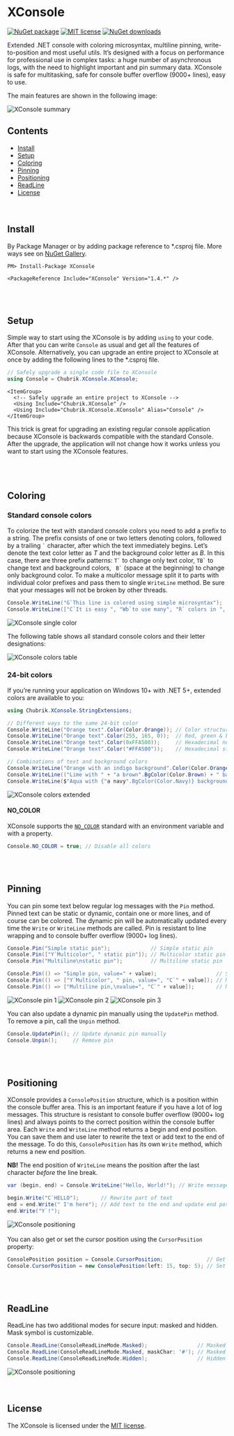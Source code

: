 # XConsole
[![NuGet package](https://img.shields.io/nuget/v/XConsole)](https://www.nuget.org/packages/XConsole/)
[![MIT license](https://img.shields.io/github/license/chubrik/XConsole)](https://github.com/chubrik/XConsole/blob/main/LICENSE)
[![NuGet downloads](https://img.shields.io/nuget/dt/XConsole)](https://www.nuget.org/packages/XConsole/)

Extended .NET console with coloring microsyntax, multiline pinning, write-to-position and most useful utils.
It’s designed with a focus on performance for professional use in complex tasks:
a huge number of asynchronous logs, with the need to highlight important and pin summary data.
XConsole is safe for multitasking, safe for console buffer overflow (9000+ lines), easy to use.

The main features are shown in the following image:

![XConsole summary](https://raw.githubusercontent.com/chubrik/XConsole/main/img/summary.png)
<br>

## Contents
- [Install](#install)
- [Setup](#setup)
- [Coloring](#coloring)
- [Pinning](#pinning)
- [Positioning](#positioning)
- [ReadLine](#readline)
- [License](#license)
<br><br><br>

## <a name="install"></a>Install
By Package Manager or by adding package reference to \*.csproj file.
More ways see on [NuGet Gallery](https://www.nuget.org/packages/XConsole/).
```
PM> Install-Package XConsole
```
```csproj
<PackageReference Include="XConsole" Version="1.4.*" />
```
<br><br>

## <a name="setup"></a>Setup
Simple way to start using the XConsole is by adding `using` to your code.
After that you can write `Console` as usual and get all the features of XConsole.
Alternatively, you can upgrade an entire project to XConsole at once
by adding the following lines to the \*.csproj file.
```csharp
// Safely upgrade a single code file to XConsole
using Console = Chubrik.XConsole.XConsole;
```
```csproj
<ItemGroup>
  <!-- Safely upgrade an entire project to XConsole -->
  <Using Include="Chubrik.XConsole" />
  <Using Include="Chubrik.XConsole.XConsole" Alias="Console" />
</ItemGroup>
```
This trick is great for upgrading an existing regular console application
because XConsole is backwards compatible with the standard Console.
After the upgrade, the application will not change how it works
unless you want to start using the XConsole features.
<br><br><br><br>

## <a name="coloring"></a>Coloring

### Standard console colors
To colorize the text with standard console colors you need to add a prefix to a string.
The prefix consists of one or two letters denoting colors,
followed by a trailing `` ` `` character, after which the text immediately begins.
Let’s denote the text color letter as *T* and the background color letter as *B*.
In this case, there are three prefix patterns: `` T` `` to change only text color,
`` TB` `` to change text and background colors, ``  B` `` (space at the beginning) to change only background color.
To make a multicolor message split it to parts with individual color prefixes
and pass them to single `WriteLine` method.
Be sure that your messages will not be broken by other threads.
```csharp
Console.WriteLine("G`This line is colored using simple microsyntax");                     // Single color
Console.WriteLine(["C`It is easy ", "Wb`to use many", "R` colors in ", "Y`one message"]); // Multicolor
```
![XConsole single color](https://raw.githubusercontent.com/chubrik/XConsole/main/img/colors-standard.png)

The following table shows all standard console colors and their letter designations:

![XConsole colors table](https://raw.githubusercontent.com/chubrik/XConsole/main/img/colors-table.png)
<br>

### 24-bit colors
If you’re running your application on Windows 10+ with .NET 5+, extended colors are available to you:
```csharp
using Chubrik.XConsole.StringExtensions;

// Different ways to the same 24-bit color
Console.WriteLine("Orange text".Color(Color.Orange)); // Color structure
Console.WriteLine("Orange text".Color(255, 165, 0));  // Red, green & blue
Console.WriteLine("Orange text".Color(0xFFA500));     // Hexadecimal number
Console.WriteLine("Orange text".Color("#FFA500"));    // Hexadecimal string

// Combinations of text and background colors
Console.WriteLine("Orange with an indigo background".Color(Color.Orange).BgColor(Color.Indigo));
Console.WriteLine(("Lime with " + "a brown".BgColor(Color.Brown) + " background").Color(Color.Lime));
Console.WriteLine($"Aqua with {"a navy".BgColor(Color.Navy)} background".Color(Color.Aqua));
```
![XConsole colors extended](https://raw.githubusercontent.com/chubrik/XConsole/main/img/colors-extended.png)

#### NO_COLOR
XConsole supports the [`NO_COLOR`](https://no-color.org/) standard with an environment variable and with a property.
```csharp
Console.NO_COLOR = true; // Disable all colors
```
<br><br>

## <a name="pinning"></a>Pinning
You can pin some text below regular log messages with the `Pin` method.
Pinned text can be static or dynamic, contain one or more lines, and of course can be colored.
The dynamic pin will be automatically updated every time the `Write` or `WriteLine` methods are called.
Pin is resistant to line wrapping and to console buffer overflow (9000+ log lines).

```csharp
Console.Pin("Simple static pin");             // Simple static pin
Console.Pin(["Y`Multicolor", " static pin"]); // Multicolor static pin
Console.Pin("Multiline\nstatic pin");         // Multiline static pin

Console.Pin(() => "Simple pin, value=" + value);                   // Simple dynamic pin
Console.Pin(() => ["Y`Multicolor", " pin, value=", "C`" + value]); // Multicolor dynamic pin
Console.Pin(() => ["Multiline pin,\nvalue=", "C`" + value]);       // Multiline dynamic pin
```
![XConsole pin 1](https://raw.githubusercontent.com/chubrik/XConsole/main/img/pin-1.png)
![XConsole pin 2](https://raw.githubusercontent.com/chubrik/XConsole/main/img/pin-2.png)
![XConsole pin 3](https://raw.githubusercontent.com/chubrik/XConsole/main/img/pin-3.png)

You can also update a dynamic pin manually using the `UpdatePin` method.
To remove a pin, call the `Unpin` method.
```csharp
Console.UpdatePin(); // Update dynamic pin manually
Console.Unpin();     // Remove pin
```
<br><br>

## <a name="positioning"></a>Positioning
XConsole provides a `ConsolePosition` structure, which is a position within the console buffer area.
This is an important feature if you have a lot of log messages.
This structure is resistant to console buffer overflow (9000+ log lines)
and always points to the correct position within the console buffer area.
Each `Write` and `WriteLine` method returns a begin and end position.
You can save them and use later to rewrite the text or add text to the end of the message.
To do this, `ConsolePosition` has its own `Write` method, which returns a new end position.

**NB!** The end position of `WriteLine` means the position
after the last character *before* the line break.
```csharp
var (begin, end) = Console.WriteLine("Hello, World!"); // Write message and save positions

begin.Write("C`HELLO");       // Rewrite part of text
end = end.Write(" I'm here"); // Add text to the end and update end position
end.Write("Y`!");
```
![XConsole positioning](https://raw.githubusercontent.com/chubrik/XConsole/main/img/positioning.png)
<br><br>
You can also get or set the cursor position using the `CursorPosition` property:
```csharp
ConsolePosition position = Console.CursorPosition;              // Get cursor position
Console.CursorPosition = new ConsolePosition(left: 15, top: 5); // Set cursor position
```
<br><br>

## <a name="readline"></a>ReadLine
ReadLine has two additional modes for secure input: masked and hidden. Mask symbol is customizable.
```csharp
Console.ReadLine(ConsoleReadLineMode.Masked);                // Masked ReadLine
Console.ReadLine(ConsoleReadLineMode.Masked, maskChar: '#'); // Masked ReadLine with custom mask
Console.ReadLine(ConsoleReadLineMode.Hidden);                // Hidden ReadLine
```
![XConsole positioning](https://raw.githubusercontent.com/chubrik/XConsole/main/img/readline.png)
<br><br><br>

## <a name="license"></a>License
The XConsole is licensed under the [MIT license](https://github.com/chubrik/XConsole/blob/main/LICENSE).
<br><br>
